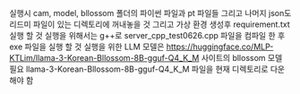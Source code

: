 실행시 cam, model, bllossom 폴더의 파이썬 파일과 pt 파일들 그리고 나머지 json도 리드미 파일이 있는 디렉토리에 꺼내놓을 것
그리고 가상 환경 생성후 requirement.txt 실행 할 것
실행을 위해서는 g++로 server_cpp_test0626.cpp 파일을 컴파일 한 후 exe 파일을 실행 할 것
실행을 위한 LLM 모델은 https://huggingface.co/MLP-KTLim/llama-3-Korean-Bllossom-8B-gguf-Q4_K_M 사이트의 bllossom 모델 필요
llama-3-Korean-Bllossom-8B-gguf-Q4_K_M 파일을 현재 디렉토리로 다운 해야 함
